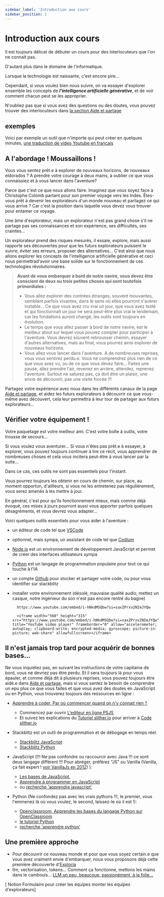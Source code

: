 ```yaml
---
sidebar_label: 'Introduction aux cours'
sidebar_position: 1
---
```


# Introduction aux cours

Il est toujours délicat de débuter un cours pour des interlocuteurs que l'on ne connait pas.

D'autant plus dans le domaine de l'informatique.

Lorsque la technologie est naissante, c'est encore pire... 

Cependant, si vous voulez bien nous suivre, on va essayer d'explorer ensemble les concepts de ***l'intelligence artificielle générative***, 
et de voir comment chacun peut se les approprier.

N'oubliez pas que si vous avez des questions ou des doutes, vous pouvez trouver des interlocuteurs dans [la section Aide et partage](../help)


## exemples

Voici par exemple un outil que n'importe qui peut créer en quelques minutes, [une traduction de video Youtube en francais](./Practice/Youtube%20video%20Translation)

## A l'abordage ! Moussaillons !
Vous vous sentez prêt.e à explorer de nouveaux horizons, de nouveaux eldorados ? A prendre votre courage à deux mains, à oublier ce que vous connaissiez
et à vous lancer dans l'aventure? 

Parce que c'est ce que nous allons faire. Imaginez que vous soyez face à Christophe Colomb partant pour son premier voyage vers les Indes. 
Êtes-vous prêt à devenir les explorateurs d'un monde nouveau et partagez ce qui vous arrive ? Car c'est la position dans laquelle vous devez vous trouver pour 
entamer ce voyage.

Une âme d'explorateur, mais un explorateur n'est pas grand chose s'il ne partage pas ses connaissances et son expérience, ses difficultés, ses craintes...

Un explorateur prend des risques mesurés, il essaie, explore, mais aussi rapporte ses découvertes pour que les futurs explorateurs puissent le suivre, 
éviter ses erreurs, proposer des alternatives... C'est ainsi que nous allons explorer les concepts de l'intelligence artificielle générative et ceci nous permettrad'avoir une base solide sur le fonctionnement de ces technologies révolutionnaires.

>**Avant de vous embarquer à bord de notre navire, vous devez être conscient de deux ou trois petites choses qui sont toutefois primordiales :** 
>    - Vous allez explorer des contrées étranges, souvent mouvantes, semblant parfois vivantes, dans le sens où elles pourront s'avérer
    instable... Ce que vous avez cru vrai un jour, que vous avez testé et qui fonctionnait un jour ne sera peut-être plus vrai le lendemain,
    car les fondations auront changé, les outils sont toujours en évolution.
>    - Le temps que vous allez passer à bord de notre navire, est le meilleur atout sur lequel vous pouvez compter pour participer à l'aventure. Vous devrez souvent rebrousser chemin, essayer d'autres alternatives, mais au final, vous pourrez ainsi explorer de nouveaux horizons. 
>    - Vous allez vous lancer dans l'aventure. A de nombreuses reprises, vous vous sentirez perdu.e. 
    Vous ne comprendrez plus rien de ce que vous avez vu, ou de ce que vous devez faire...
    Faites une pause, allez prendre l'air, revenez en arrière, attendez, reprenez l'aventure. Surtout ne saturez pas, ça doit être un plaisir, une envie de découvrir, pas une visite forcée !!!
    
Partagez votre expérience avec nous dans les différents canaux de la page [Aide et partage](../help), et aidez les futurs explorateurs à découvrir ce que vous-même avez découvert, cela leur permettra à leur tour de partager aux futurs explorateurs...

## Vérifier votre équipement !
Votre paquetage est votre meilleur ami. C'est votre boîte à outils, votre trousse de secours...

 Si vous voulez vous aventurer... Si vous n'êtes pas prêt.e à essayer, à explorer, vous pouvez toujours continuer à lire ce récit, vous apprendrer de nombreuses choses et cela vous incitera peut-être à vous lancer par la suite...

Dans ce cas, ces outils ne sont pas essentiels pour l'instant. 

Vous pourrez toujours les obtenir en cours de chemin, sur place, au moment opportun, d'aillleurs, si vous ne les entretenez pas régulièrement, vous serez amenés à les mettre à jour. 

En général, c'est pour qu'ils fonctionnement mieux, mais comme déjà évoqué, ces 
mises à jours pourront aussi vous apporter parfois quelques désagréments, et vous devrez vous adapter...


Voici quelques outils essentiels pour vous aider à l'aventure :
- un éditeur de code tel que [VSCode](https://code.visualstudio.com/download)
- optionnel, mais sympa, un assistant de code tel que [Codium](https://codeium.com/vscode_tutorial?extensionName=vscode) 
- [Node.js](https://nodejs.org/en) est un environnement de développement JavaScript et permet de créer des interfaces utilisateurs sympa
- [Python](https://www.python.org/downloads/) est un langage de programmation populaire pour tout ce qui touche à l'IA
- un compte [Github](https://github.com/) pour stocker et partager votre code, ou pour vous identifier sur stackblitz

- installer votre environnement (désolé, mauvaise qualité audio, mettez un casque, notre ingénieur du son n'est pas encore rentré du bagne)

        https://www.youtube.com/embed/i-hNkdMSQbw?si=saxZPrxv2NImJYQw

        <iframe width="560" height="315" src="https://www.youtube.com/embed/i-hNkdMSQbw?si=saxZPrxv2NImJYQw" title="YouTube video player" frameborder="0" allow="accelerometer; autoplay; clipboard-write; encrypted-media; gyroscope; picture-in-picture; web-share" allowfullscreen></iframe>

## Il n'est jamais trop tard pour acquérir de bonnes bases...

Ne vous inquiétez pas, en suivant les instructions de votre capitaine de bord, vous ne devriez pas être perdu. Et il sera toujours là pour vous épauler, et comme déjà dit à plusieurs reprises, vous pouvez toujours être aidé.e dans [Aide et partage](../help), mais si vous sentez le besoin de comprendre un epu plus ce que vous faites et que vous avez des doutes en JavaScript ou en Python, vous trouverez toujours des ressources en ligne : 


- [Apprendre à coder, Par où commencer quand on n'y connait rien ? ](http://smag0.blogspot.com/2018/01/apprendre-coder-par-ou-commencer-quand.html)
    - Commencez par ouvrir [L'editeur en ligne P5JS](https://editor.p5js.org/)
    - Et suivez les explications du [Tutoriel slither.io](http://smag0.blogspot.com/2018/01/tutoriel-slitherio-sur-p5js.html) pour arriver à [Code slither.io](http://smag0.blogspot.com/2017/12/code-slitherio-pour-p5js.html)

- Stackblitz est un outil de programmation et de débogage en temps réel. 
    - [Stackblitz JavaScript](https://stackblitz.com/?starters=vanilla)
    - [Stackblitz Python](https://stackblitz.com/?starters=native-languages)


- JavaScript (!!! Ne pas confondre ou raccourcir avec Java !!! ce sont deux langage différent !!! Pour abréger, préférez "JS" ou Vanilla (Vanilla, ça fait expert ! [voir VanillaJs en 2012](https://infodocbib.net/2020/12/frameworks-js-une-longue-histoire/)) ): 
    - [Les bases de JavaScript](https://developer.mozilla.org/fr/docs/Learn/Getting_started_with_the_web/JavaScript_basics),
    - [Apprendre à programmer en JavaScript](https://openclassrooms.com/fr/courses/7696886-apprenez-a-programmer-avec-javascript) 
    - ou [recherche 'apprendre javascript'](https://www.google.com/search?q=apprendre+javascript)

- Python (Ne confondez pas avec les vrais pythons !!!, le premier, vous l'emmenez là où vous voulez, le second, laissez-le où il est !):
    - [Openclassroom, Apprendre les bases du langage Python sur OpenClassroom](https://openclassrooms.com/fr/courses/7168871-apprenez-les-bases-du-langage-python)
    - [le tutoriel Python](https://docs.python.org/fr/3/tutorial/)
    - [recherche 'apprendre python'](https://www.google.com/search?q=apprendre+python)

## Une première approche
- Pour découvrir ce nouveau monde et pour que vous soyez certain.e que vous avez vraiment envie d'embarquer, nous vous proposons déjà cette première découverte d'[Exploria](https://chateau-des-robots.notion.site/Exploria-4ff9d532c2d1401fbb40e5653138821a)
- llm, vectorisation, tokens... Comment ça fonctionne, mettons les mains dans le cambouis... [LLM un peu, beaucoup, passionément, à la folie...](https://chateau-des-robots.notion.site/LLM-un-peu-beaucoup-passion-ment-la-folie-e73a3f749d254337adc8d923cb3811de)




[ Notion Formulaire pour créer les équipes monter les équipes d'explorateurs]
